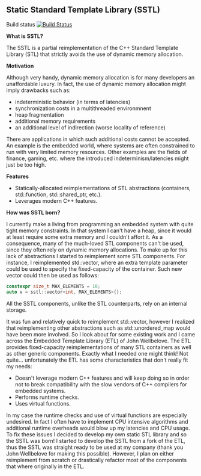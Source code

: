Static Standard Template Library (SSTL)
-------------------------
Build status [![Build Status](https://travis-ci.org/rukkal/StaticSTL.svg)](https://travis-ci.org/rukkal/sstl)

**What is SSTL?**

The SSTL is a partial reimplementation of the C++ Standard Template Library (STL) that strictly avoids the use of dynamic memory allocation.

**Motivation**

Although very handy, dynamic memory allocation is for many developers an unaffordable luxury. In fact, the use of dynamic memory allocation might imply drawbacks such as:
- indeterministic behavior (in terms of latencies)
- synchronization costs in a multithreaded environmnent
- heap fragmentation
- additional memory requirements
- an additional level of indirection (worse locality of reference)

There are applications in which such additional costs cannot be accepted. An example is the embedded world, where systems are often constrained to run with very limited memory resources. Other examples are the fields of finance, gaming, etc. where the introduced indeterminism/latencies might just be too high.

**Features** 

- Statically-allocated reimplementations of STL abstractions (containers, std::function, std::shared_ptr, etc.).
- Leverages modern C++ features.

**How was SSTL born?**

I currently make a living from programming an embedded system with quite tight memory constraints. In that system I can't have a heap, since it would at least require some extra memory and I couldn't affort it. As a consequence, many of the much-loved STL components can't be used, since they often rely on dynamic memory allocations. To make up for this lack of abstractions I started to reimplement some STL components. For instance, I reimplemented std::vector, where an extra template parameter could be used to specify the fixed-capacity of the container. Such new vector could then be used as follows:
```c++
constexpr size_t MAX_ELEMENTS = 10;
auto v = sstl::vector<int, MAX_ELEMENTS>{};
```
All the SSTL components, unlike the STL counterparts, rely on an internal storage.

It was fun and relatively quick to reimplement std::vector, however I realized that reimplementing other abstractions such as std::unordered_map would have been more involved. So I look about for some existing work and I came across the Embedded Template Library (ETL) of John Wellbelove. The ETL provides fixed-capacity reimplementations of many STL containers as well as other generic components. Exactly what I needed one might think! Not quite... unfortunately the ETL has some characteristics that don't really fit my needs:
- Doesn't leverage modern C++ features and will keep doing so in order not to break compatibility with the slow vendors of C++ compilers for embedded systems.
- Performs runtime checks.
- Uses virtual functions.

In my case the runtime checks and use of virtual functions are especially undesired. In fact I often have to implement CPU intensive algorithms and additional runtime overheads would blow up my latencies and CPU usage. To fix these issues I decided to develop my own static STL library and so the SSTL was born! I started to develop the SSTL from a fork of the ETL, thus the SSTL was straight ready to be used at my company (thank you John Wellbelove for making this possible). However, I plan on either reimplement from scratch or drastically refactor most of the components that where originally in the ETL.

